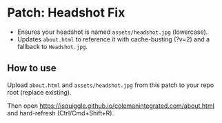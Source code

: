 # Patch: Headshot Fix
- Ensures your headshot is named `assets/headshot.jpg` (lowercase).
- Updates `about.html` to reference it with cache-busting (?v=2) and a fallback to `Headshot.jpg`.

## How to use
Upload `about.html` and `assets/headshot.jpg` from this patch to your repo root (replace existing).

Then open https://jsquiggle.github.io/colemanintegrated.com/about.html and hard-refresh (Ctrl/Cmd+Shift+R).
